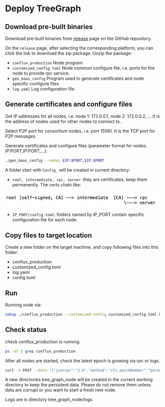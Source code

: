 # Deploy TreeGraph

## Download pre-built binaries
Download pre-built binaries from [release](https://github.com/tree-graph/treegraph-release/releases) page on the GitHub repository.

On the ``release`` page, after selecting the corresponding platform, you can click the link to download the zip package. Unzip the package:

* ``conflux_production`` Node program
* ``customized_config.toml`` Node common configure file, i.e. ports for the node to provide rpc service. 
* ``gen_baas_config`` Program used to generate certificates and node specific configure files
* ``log.yaml`` Log configuration file

## Generate certificates and configure files
Get IP addresses for all nodes, i.e. node 1: 172.0.0.1, node 2: 172.0.0.2, ... It is the address of nodes used for other nodes to connect to.

Select P2P port for consortium nodes, i.e. port 15561. It is the TCP port for P2P messages.

Generate certificates and configure files (parameter format for nodes: $IP:$PORT,$IP:$PORT,...):

```bash
./gen_baas_config --nodes $IP:$PORT,$IP:$PORT
```

A folder start with ``Config_`` will be created in current directory:

* ``root, intermediate, rpc, server``: they are certificates, keep them permanently. The certs chain like:

![1](./image/cert.png)

* ``IP_PORT/config.toml``: folders named by IP_PORT contain specific configuration file for each node.


## Copy files to target location
Create a new folder on the target machine, and copy following files into this folder:
* conflux_production
* customized_config.toml
* log.yaml
* config.toml

## Run
Running node via:

```bash
nohup ./conflux_production --customized-config customized_config.toml &
```


## Check status
check conflux_production is running:

```bash
ps -ef | grep conflux_production
```

After all nodes are started, check the latest epoch is growing via rpc or logs.

```bash
curl -X POST --data '{"jsonrpc":"2.0","method":"cfx_epochNumber","params":[],"id":1}' -H "Content-Type: application/json" localhost:$PORT
```

A new directories tree_graph_node will be created in the current working directory to keep the persistent data. Please do not remove them unless data are corrupt or you want to start a fresh new node.

Logs are in directory tree_graph_node/logs

